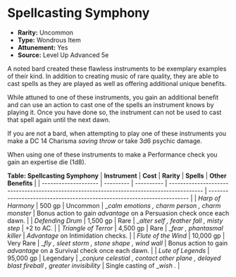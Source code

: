 # Spellcasting Symphony

- **Rarity:** Uncommon
- **Type:** Wondrous Item
- **Attunement:** Yes
- **Source:** Level Up Advanced 5e

A noted bard created these flawless instruments to be exemplary examples of their kind. In addition to creating music of rare quality, they are able to cast spells as they are played as well as offering additional unique benefits.

While attuned to one of these instruments, you gain an additional benefit and can use an action to cast one of the spells an instrument knows by playing it. Once you have done so, the instrument can not be used to cast that spell again until the next dawn.

If you are not a bard, when attempting to play one of these instruments you make a DC 14 Charisma _saving throw_  or take 3d6 psychic damage.

When using one of these instruments to make a Performance check you gain an expertise die (1d8).

__**Table: Spellcasting Symphony**__
| **Instrument**       | **Cost**  | **Rarity** | **Spells**                                                                                 | **Other Benefits**                                                      |
| -------------------- | --------- | ---------- | ------------------------------------------------------------------------------------------ | ----------------------------------------------------------------------- |
| _Harp of Harmony_    | 500 gp    | Uncommon   | __calm emotions , charm person , charm monster_                                            | Bonus action to gain _advantage_  on a Persuasion check once each dawn. |
| _Defending Drum_     | 1,500 gp  | Rare       | __alter self , feather fall , misty step_                                                  | +2 to AC.                                                               |
| _Triangle of Terror_ | 4,500 gp  | Rare       | __fear , phantasmal killer_                                                                | _Advantage_  on Intimidation checks.                                    |
| _Flute of the Wind_  | 10,000 gp | Very Rare  | __fly , sleet storm , stone shape , wind wall_                                             | Bonus action to gain _advantage_  on a Survival check once each dawn.   |
| _Lute of Legends_    | 95,000 gp | Legendary  | __conjure celestial , contact other plane , delayed blast fireball , greater invisibility_ | Single casting of __wish ._                                             |
